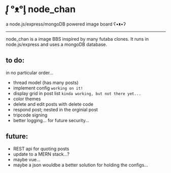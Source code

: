 # ᶘ ᵒᴥᵒᶅ node_chan

a node.js/express/mongoDB powered image board ʕ•ᴥ•ʔ

---

node_chan is a image BBS inspired by many futaba clones.
It runs in node.js/express and uses a mongoDB database.

## to do:

in no particular order...

- thread model (has many posts)
- implement config `working on it!`
- display grid in post list `kinda working, but not there yet...`
- color themes
- delete and edit posts with delete code
- respond post; nested in the orginial post
- tripcode signing
- better logging... for future security...

## future:

- REST api for quoting posts
- update to a MERN stack...?
- maybe vue...
- maybe a json wouldbe a better solution for holding the configs...

